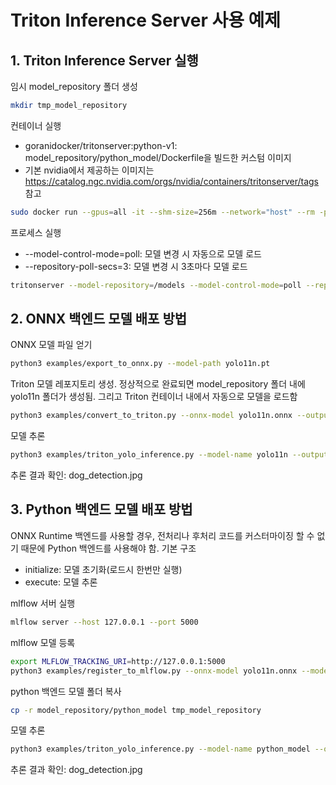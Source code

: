 # Triton Inference Server 사용 예제

## 1. Triton Inference Server 실행

임시 model_repository 폴더 생성
```bash
mkdir tmp_model_repository
```

컨테이너 실행
* goranidocker/tritonserver:python-v1: model_repository/python_model/Dockerfile을 빌드한 커스텀 이미지
* 기본 nvidia에서 제공하는 이미지는 https://catalog.ngc.nvidia.com/orgs/nvidia/containers/tritonserver/tags 참고

```bash
sudo docker run --gpus=all -it --shm-size=256m --network="host" --rm -p 8000:8000 -p 8001:8001 -p 8002:8002 -v $(pwd)/tmp_model_repository:/models goranidocker/tritonserver:python-v1
```

프로세스 실행
* --model-control-mode=poll: 모델 변경 시 자동으로 모델 로드
* --repository-poll-secs=3: 모델 변경 시 3초마다 모델 로드

```bash
tritonserver --model-repository=/models --model-control-mode=poll --repository-poll-secs=3
```

## 2. ONNX 백엔드 모델 배포 방법

ONNX 모델 파일 얻기
```bash
python3 examples/export_to_onnx.py --model-path yolo11n.pt
```

Triton 모델 레포지토리 생성. 정상적으로 완료되면 model_repository 폴더 내에 yolo11n 폴더가 생성됨. 그리고 Triton 컨테이너 내에서 자동으로 모델을 로드함
```bash
python3 examples/convert_to_triton.py --onnx-model yolo11n.onnx --output-dir tmp_model_repository --model-name yolo11n --model-version 1
```

모델 추론
```bash
python3 examples/triton_yolo_inference.py --model-name yolo11n --output-name output0 --output-image dog_detection.jpg
```

추론 결과 확인: dog_detection.jpg

## 3. Python 백엔드 모델 배포 방법

ONNX Runtime 백엔드를 사용할 경우, 전처리나 후처리 코드를 커스터마이징 할 수 없기 때문에 Python 백엔드를 사용해야 함.
기본 구조
* initialize: 모델 초기화(로드시 한번만 실행)
* execute: 모델 추론

mlflow 서버 실행
```bash
mlflow server --host 127.0.0.1 --port 5000
```

mlflow 모델 등록
```bash
export MLFLOW_TRACKING_URI=http://127.0.0.1:5000
python3 examples/register_to_mlflow.py --onnx-model yolo11n.onnx --model-name yolo11n
```

python 백엔드 모델 폴더 복사
```bash
cp -r model_repository/python_model tmp_model_repository
```

모델 추론
```bash
python3 examples/triton_yolo_inference.py --model-name python_model --output-name detections --output-image dog_detection.jpg
```

추론 결과 확인: dog_detection.jpg


